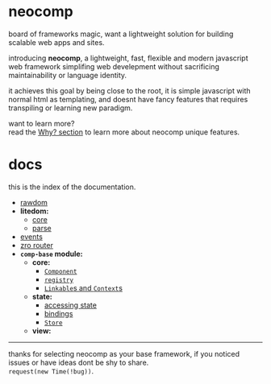 # neocomp
board of frameworks magic, want a lightweight solution for building scalable web apps and sites.

introducing **neocomp**, a lightweight, fast, flexible and modern javascript web framework simplifing
web develepment without sacrificing maintainability or language identity.

it achieves this goal by being close to the root, it is simple javascript with normal html as 
templating, and doesnt have fancy features that requires transpiling or learning new paradigm.

want to learn more?   
read the [Why? section](./docs/why.md) to learn more about neocomp unique features.

# docs
this is the index of the documentation.
- [rawdom](./docs/rawdom.md)
- **litedom:**
  - [core](./docs/litedom/core.md)
  - [parse](./docs/litedom/parse.md)
- [events](./docs/events.md)
- [zro router](./docs/zro-router.md)
- **`comp-base` module:**
  - **core:**
	- [`Component`](./docs/comp-base.core/component.md)
	- [`registry`](./docs/comp-base.core/registry.md)
	- [`Linkable`s and `Context`s](./docs/comp-base.core/linkable-and-context.md)
  - **state:**
    - [accessing state](./docs/comp-base.state/accessing.md)
    - [bindings](./docs/comp-base.state/binding.md)
    - [`Store`](./docs/comp-base.state/store.md)
  - **view:**

---- 
thanks for selecting neocomp as your base framework, if you noticed issues or have ideas dont be
shy to share.   
`request(new Time(!bug))`.